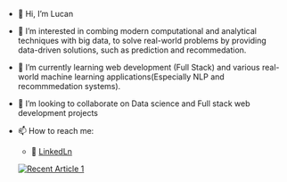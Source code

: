 - 👋 Hi, I’m Lucan
- 👀 I’m interested in combing modern computational and analytical techniques with big data, to solve real-world problems by providing data-driven solutions, such as prediction and recommedation.
- 🌱 I’m currently learning web development (Full Stack) and various real-world machine learning applications(Especially NLP and recommmedation systems).
- 💞️ I’m looking to collaborate on Data science and Full stack web development projects
- 📫 How to reach me:
  - :office: [LinkedLn](www.linkedin.com/in/yanro)
  
  <a target="_blank" href="https://colab.research.google.com/drive/1AcWl5v9ghppPPaXPBf62wPoSJaSlrlpT?usp=sharing"><img src="https://github-readme-medium-recent-article.vercel.app/medium/@khuyentran1476/1" alt="Recent Article 1">
<!---
YanroV5/YanroV5 is a ✨ special ✨ repository because its `README.md` (this file) appears on your GitHub profile.
You can click the Preview link to take a look at your changes.
--->
